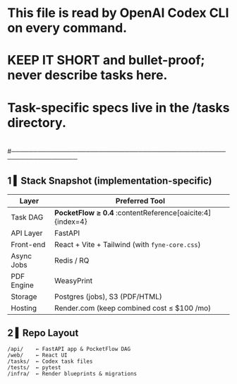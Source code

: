 #
#   This file is read by OpenAI Codex CLI on every command.
#   KEEP IT SHORT and bullet-proof; never describe tasks here.
#   Task-specific specs live in the /tasks directory.
#
#─────────────────────────────────────────────────────────────────
## 1 ▍Stack Snapshot  (implementation-specific)
| Layer        | Preferred Tool |
|--------------|----------------|
| Task DAG     | **PocketFlow ≥ 0.4** :contentReference[oaicite:4]{index=4} |
| API Layer    | FastAPI |
| Front-end    | React + Vite + Tailwind (with `fyne-core.css`) |
| Async Jobs   | Redis / RQ |
| PDF Engine   | WeasyPrint |
| Storage      | Postgres (jobs), S3 (PDF/HTML) |
| Hosting      | Render.com (keep combined cost ≤ $100 /mo) |

## 2 ▍Repo Layout
```text
/api/    ← FastAPI app & PocketFlow DAG
/web/    ← React UI
/tasks/  ← Codex task files
/tests/  ← pytest
/infra/  ← Render blueprints & migrations
